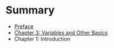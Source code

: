 # Summary

* [Preface](README.md)
* [Chapter 3: Variables and Other Basics](chapter3.md)
* Chapter 1: Introduction

